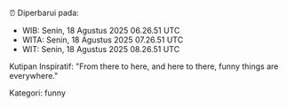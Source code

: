 ⏰ Diperbarui pada:
- WIB: Senin, 18 Agustus 2025 06.26.51 UTC
- WITA: Senin, 18 Agustus 2025 07.26.51 UTC
- WIT: Senin, 18 Agustus 2025 08.26.51 UTC

Kutipan Inspiratif:
"From there to here, and here to there, funny things are everywhere."


Kategori: funny

